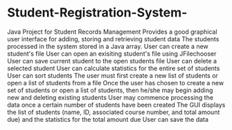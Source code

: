# Student-Registration-System-
Java Project for Student Records Management
Provides a good graphical user interface for adding, storing and retrieving student data 
The students processed in the system stored in a Java array.
User can create a new student's file
User can open an exisiting student's file using JFilechooser 
User can save current student to the open students file
User can delete a selected student
User can calculate statistics for the entire set of students
User can sort students
The user must first create a new list of students or open a list of students from a file
Once the user has chosen to create a new set of students or open a list of students, then he/she may begin adding new and deleting existing students
User may commence processing the data once a certain number of students have been created
The GUI displays the list of students (name, ID, associated course number, and total amount due) and the statistics for the total amount due
User can save the data
